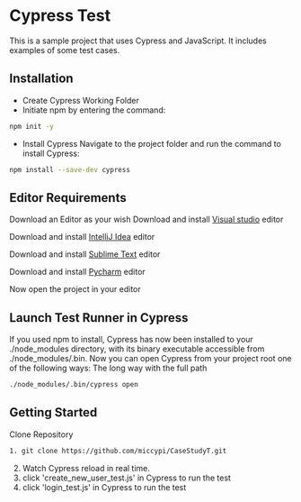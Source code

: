 # Cypress Test
This is a sample project that uses Cypress and JavaScript. It includes examples of some test cases.
## Installation
- Create Cypress Working Folder
- Initiate npm by entering the command: 
```bash
npm init -y
````
- Install Cypress
  Navigate to the project folder and run the command to install Cypress:
```bash
npm install --save-dev cypress
````

## Editor Requirements
Download an Editor as your wish
Download  and install [Visual studio](https://code.visualstudio.com/) editor

Download  and install [IntelliJ Idea](https://www.jetbrains.com/idea/) editor

Download  and install [Sublime Text](https://www.sublimetext.com/) editor

Download  and install [Pycharm](https://www.jetbrains.com/pycharm/) editor

Now open the project in your editor

## Launch Test Runner in Cypress
If you used npm to install, Cypress has now been installed to your ./node_modules directory, with its binary executable accessible from ./node_modules/.bin.
Now you can open Cypress from your project root one of the following ways:
The long way with the full path
```bash
./node_modules/.bin/cypress open
```

## Getting Started
Clone Repository
```bash
1. git clone https://github.com/miccypi/CaseStudyT.git
````
2. Watch Cypress reload in real time.
3. click 'create_new_user_test.js' in Cypress to run the test
4. click 'login_test.js' in Cypress to run the test


